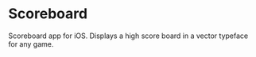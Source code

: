Scoreboard
================================================================================

Scoreboard app for iOS. Displays a high score board in a vector typeface for any
game.

